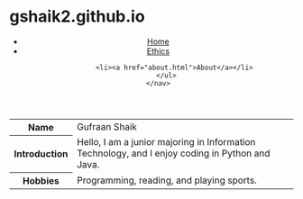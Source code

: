 # gshaik2.github.io
<header>
    <nav>
        <ul>
            <li><a href="index.html">Home</a></li>
            <li><a href="./pages/ethics.html">Ethics</a></li>

            <li><a href="about.html">About</a></li>
        </ul>
    </nav>
</header>
<table>
        <tr>
            <th>Name</th>
            <td>Gufraan Shaik</td>
        </tr>
        <tr>
            <th>Introduction</th>
            <td>Hello, I am a junior majoring in Information Technology, and I enjoy coding in Python and Java.</td>
        </tr>
        <tr>
            <th>Hobbies</th>
            <td>Programming, reading, and playing sports.</td>
        </tr>
    </table>
